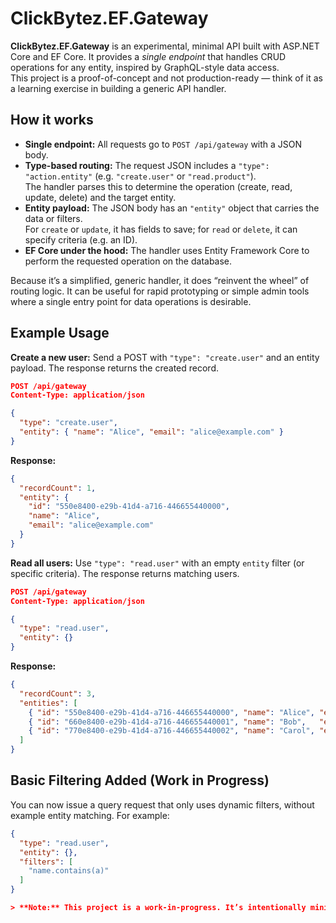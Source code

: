 # ClickBytez.EF.Gateway

**ClickBytez.EF.Gateway** is an experimental, minimal API built with ASP.NET Core and EF Core. It provides a *single endpoint* that handles CRUD operations for any entity, inspired by GraphQL-style data access.  
This project is a proof-of-concept and not production-ready — think of it as a learning exercise in building a generic API handler.

## How it works

- **Single endpoint:** All requests go to `POST /api/gateway` with a JSON body.  
- **Type-based routing:** The request JSON includes a `"type": "action.entity"` (e.g. `"create.user"` or `"read.product"`).  
  The handler parses this to determine the operation (create, read, update, delete) and the target entity.  
- **Entity payload:** The JSON body has an `"entity"` object that carries the data or filters.  
  For `create` or `update`, it has fields to save; for `read` or `delete`, it can specify criteria (e.g. an ID).  
- **EF Core under the hood:** The handler uses Entity Framework Core to perform the requested operation on the database.  

Because it’s a simplified, generic handler, it does “reinvent the wheel” of routing logic. It can be useful for rapid prototyping or simple admin tools where a single entry point for data operations is desirable.

## Example Usage

**Create a new user:** Send a POST with `"type": "create.user"` and an entity payload. The response returns the created record.

```json
POST /api/gateway
Content-Type: application/json

{
  "type": "create.user",
  "entity": { "name": "Alice", "email": "alice@example.com" }
}
```

**Response:**

```json
{
  "recordCount": 1,
  "entity": {
    "id": "550e8400-e29b-41d4-a716-446655440000",
    "name": "Alice",
    "email": "alice@example.com"
  }
}
```

**Read all users:** Use `"type": "read.user"` with an empty `entity` filter (or specific criteria). The response returns matching users.

```json
POST /api/gateway
Content-Type: application/json

{
  "type": "read.user",
  "entity": {}
}
```

**Response:**

```json
{
  "recordCount": 3,
  "entities": [
    { "id": "550e8400-e29b-41d4-a716-446655440000", "name": "Alice", "email": "alice@example.com" },
    { "id": "660e8400-e29b-41d4-a716-446655440001", "name": "Bob",   "email": "bob@example.com" },
    { "id": "770e8400-e29b-41d4-a716-446655440002", "name": "Carol", "email": "carol@example.com" }
  ]
}
```


## Basic Filtering Added (Work in Progress)

You can now issue a query request that only uses dynamic filters, without example entity matching. For example:

```json
{
  "type": "read.user",
  "entity": {},
  "filters": [
    "name.contains(a)"
  ]
}

> **Note:** This project is a work-in-progress. It’s intentionally minimal and lacks features like input validation, authentication, or complex querying. It’s more of a GraphQL-inspired experiment than a finished product.
